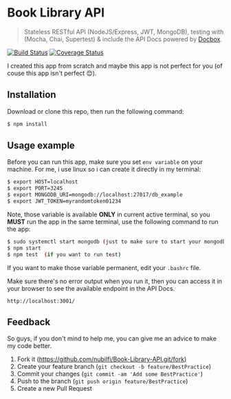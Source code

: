 # Book Library API
> Stateless RESTful API (NodeJS/Express, JWT, MongoDB), testing with (Mocha, Chai, Supertest) & include the API Docs powered by [Docbox](https://github.com/tmcw/docbox "Docbox Homepage").

[![Build Status](https://travis-ci.org/nubilfi/Book-Library-API.svg?branch=master)](https://travis-ci.org/nubilfi/Book-Library-API)
[![Coverage Status](https://david-dm.org/nubilfi/Book-Library-API.svg)](https://coveralls.io/r/nubilfi/Book-Library-API?branch=master)

I created this app from scratch and maybe this app is not perfect for you (of couse this app isn't perfect :blush:).
## Installation
Download or clone this repo, then run the following command:
```sh
$ npm install
```
## Usage example
Before you can run this app, make sure you set `env variable` on your machine. For me, i use linux so i can create it directly in my terminal:
```sh
$ export HOST=localhost
$ export PORT=3245
$ export MONGODB_URI=mongodb://localhost:27017/db_example
$ export JWT_TOKEN=myrandomtoken01234
```
Note, those variable is available **ONLY** in current active terminal, so you **MUST** run the app in the same terminal, use the following command to run the app:
```sh
$ sudo systemctl start mongodb (just to make sure to start your mongodb)
$ npm start
$ npm test  (if you want to run test)
```
If you want to make those variable permanent, edit your `.bashrc` file.

Make sure there's no error output when you run it, then you can access it in your browser to see the available endpoint in the API Docs.
```
http://localhost:3001/
```

## Feedback
So guys, if you don't mind to help me, you can give me an advice to make my code better.

1. Fork it (<https://github.com/nubilfi/Book-Library-API.git/fork>)
2. Create your feature branch (`git checkout -b feature/BestPractice`)
3. Commit your changes (`git commit -am 'Add some BestPractice'`)
4. Push to the branch (`git push origin feature/BestPractice`)
5. Create a new Pull Request